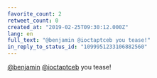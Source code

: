 ```yaml
---
favorite_count: 2
retweet_count: 0
created_at: "2019-02-25T09:30:12.000Z"
lang: en
full_text: "@benjamin @ioctaptceb you tease!"
in_reply_to_status_id: "1099951233106882560"
---
```


[@benjamin](https://twitter.com/benjamin)
[@ioctaptceb](https://twitter.com/ioctaptceb) you tease!
